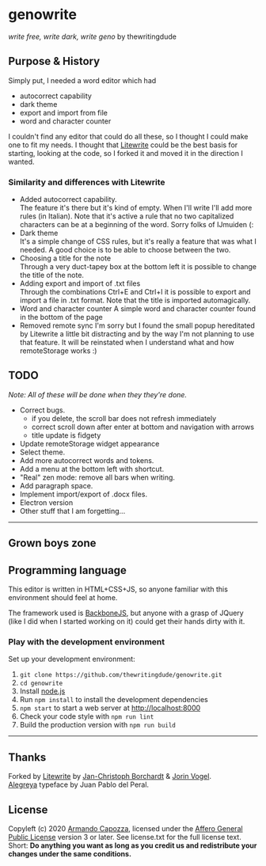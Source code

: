# genowrite
*write free, write dark, write geno* by thewritingdude

<!-- ![GitHub Logo](/img/genowrite-marquee.png) -->

## Purpose & History

Simply put, I needed a word editor which had

* autocorrect capability
* dark theme
* export and import from file
* word and character counter

I couldn't find any editor that could do all these, so I thought I could make one to fit my needs.
I thought that [Litewrite](http://github.com/litewrite/litewrite) could be the best basis for starting, looking at the code, so I forked it and moved it in the direction I wanted.

### Similarity and differences with Litewrite

* Added autocorrect capability.\
The feature it's there but it's kind of empty. When I'll write I'll add more rules (in Italian).
Note that it's active a rule that no two capitalized characters can be at a beginning of the word. Sorry folks of IJmuiden (:
* Dark theme\
It's a simple change of CSS rules, but it's really a feature that was what I needed. A good choice is to be able to choose between the two.
* Choosing a title for the note\
Through a very duct-tapey box at the bottom left it is possible to change the title of the note.
* Adding export and import of .txt files\
Through the combinations Ctrl+E and Ctrl+I it is possible to export and import a file in .txt format.
Note that the title is imported automagically.
* Word and character counter
A simple word and character counter found in the bottom of the page
* Removed remote sync
I'm sorry but I found the small popup hereditated by Litewrite a little bit distracting and by the way I'm not planning to use that feature. It will be reinstated when I understand what and how remoteStorage works :)


## TODO

*Note: All of these will be done when they they're done.*
* Correct bugs.
    * if you delete, the scroll bar does not refresh immediately
    * correct scroll down after enter at bottom and navigation with arrows
    * title update is fidgety
* Update remoteStorage widget appearance
* Select theme.
* Add more autocorrect words and tokens.
* Add a menu at the bottom left with shortcut.
* "Real" zen mode: remove all bars when writing.
* Add paragraph space.
* Implement import/export of .docx files.
* Electron version
* Other stuff that I am forgetting...

------

## Grown boys zone

## Programming language

This editor is written in HTML+CSS+JS, so anyone familiar with this environment should feel at home.

The framework used is [BackboneJS](https://backbonejs.org), but anyone with a grasp of JQuery (like I did when I started working on it) could get their hands dirty with it.

### Play with the development environment

Set up your development environment:

1. `git clone https://github.com/thewritingdude/genowrite.git`
2. `cd genowrite`
3. Install [node.js](http://nodejs.org/)
5. Run `npm install` to install the development dependencies
6. `npm start` to start a web server at [http://localhost:8000](http://localhost:8000)
7. Check your code style with `npm run lint`
8. Build the production version with `npm run build`

------

## Thanks 

Forked by [Litewrite](http://github.com/litewrite/litewrite) by [Jan-Christoph Borchardt](http://jancborchardt.net) & [Jorin Vogel](https://jorin.me).\
[Alegreya](http://www.huertatipografica.com.ar/tipografias/alegreya/ejemplos.html) typeface by Juan Pablo del Peral.

## License

Copyleft (c) 2020 [Armando Capozza](http://githug.com/thewritingdude), licensed under the [Affero General Public License](https://www.gnu.org/licenses/agpl-3.0.html) version 3 or later. See license.txt for the full license text. Short: **Do anything you want as long as you credit us and redistribute your changes under the same conditions.**
